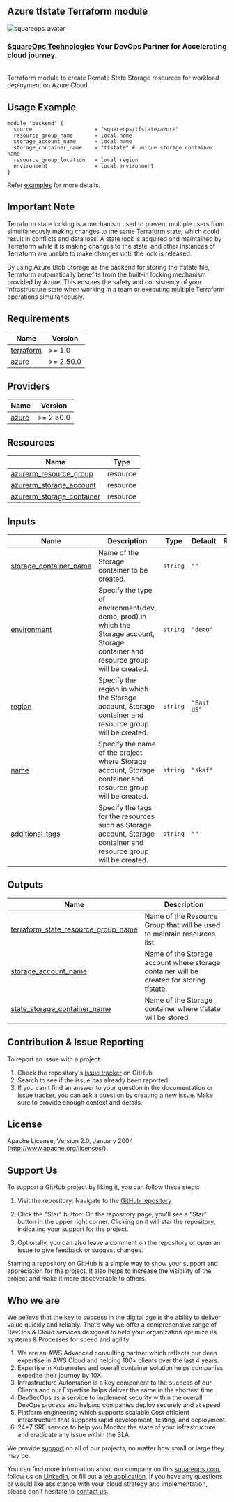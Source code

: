 ## Azure tfstate Terraform module
![squareops_avatar]

[squareops_avatar]: https://squareops.com/wp-content/uploads/2022/12/squareops-logo.png

### [SquareOps Technologies](https://squareops.com/) Your DevOps Partner for Accelerating cloud journey.
<br>
Terraform module to create Remote State Storage resources for workload deployment on Azure Cloud.

## Usage Example

```hcl
module "backend" {
  source                    = "squareops/tfstate/azure"
  resource_group_name       = local.name
  storage_account_name      = local.name
  storage_container_name    = "tfstate" # unique storage container name
  resource_group_location   = local.region
  environment               = local.environment
}
```
Refer [examples](https://github.com/sq-ia/terraform-azure-tfstate/tree/release/v1/example/complete) for more details.

## Important Note
Terraform state locking is a mechanism used to prevent multiple users from simultaneously making changes to the same Terraform state, which could result in conflicts and data loss. A state lock is acquired and maintained by Terraform while it is making changes to the state, and other instances of Terraform are unable to make changes until the lock is released.

By using Azure Blob Storage as the backend for storing the tfstate file, Terraform automatically benefits from the built-in locking mechanism provided by Azure. This ensures the safety and consistency of your infrastructure state when working in a team or executing multiple Terraform operations simultaneously.

## Requirements

| Name | Version |
|------|---------|
| <a name="requirement_terraform"></a> [terraform](#requirement\_terraform) | >= 1.0 |
| <a name="requirement_azure"></a> [azure](#requirement\_aws) | >= 2.50.0 |

## Providers

| Name | Version |
|------|---------|
| <a name="provider_azure"></a> [azure](#provider\_azure) | >= 2.50.0 |

## Resources

| Name | Type |
|------|------|
| [azurerm_resource_group](https://registry.terraform.io/providers/hashicorp/azurerm/latest/docs/resources/resource_group) | resource |
| [azurerm_storage_account](https://registry.terraform.io/providers/hashicorp/azurerm/latest/docs/resources/storage_account) | resource |
| [azurerm_storage_container](https://registry.terraform.io/providers/hashicorp/azurerm/latest/docs/resources/storage_container) | resource |

## Inputs

| Name | Description | Type | Default | Required |
|------|-------------|------|---------|:--------:|
| <a name="input_storage_container_name"></a> [storage\_container\_name](#input\_bucket\_name) | Name of the Storage container to be created. | `string` | `""` | no |
| <a name="input_environment"></a> [environment](#input\_environment) | Specify the type of environment(dev, demo, prod) in which the Storage account, Storage container and resource group will be created. | `string` | `"demo"` | no |
| <a name="input_region"></a> [region](#input\_region) | Specify the region in which the Storage account, Storage container and resource group will be created. | `string` | `"East US"` | no |
| <a name="input_name"></a> [name](#input\_name) | Specify the name of the project where Storage account, Storage container and resource group will be created. | `string` | `"skaf"` | no |
| <a name="input_additional_tags"></a> [additional_tags](#input\_additional_tags) | Specify the tags for the resources such as Storage account, Storage container and resource group will be created. | `string` | `""` | no |

## Outputs

| Name | Description |
|------|-------------|
| <a name="terraform_state_resource_group_name"></a> [terraform\_state\_resource\_group\_name](#output\_terraform\_state\_resource\_group\_name) | Name of the Resource Group that will be used to maintain resources list. |
| <a name="output_storage_account_name"></a> [storage\_account\_name](#output\_log\_bucket\_name) | Name of the Storage account where storage container will be created for storing tfstate. |
| <a name="output_storage_container_name"></a> [state\_storage\_container\_name](#output\_state\_storage\_container\_name) | Name of the Storage container where tfstate will be stored. |
<!-- END OF PRE-COMMIT-TERRAFORM DOCS HOOK -->

## Contribution & Issue Reporting

To report an issue with a project:

  1. Check the repository's [issue tracker](https://github.com/sq-ia/terraform-azure-tfstate) on GitHub
  2. Search to see if the issue has already been reported
  3. If you can't find an answer to your question in the documentation or issue tracker, you can ask a question by creating a new issue. Make sure to provide enough context and details.

## License

Apache License, Version 2.0, January 2004 (http://www.apache.org/licenses/).

## Support Us

To support a GitHub project by liking it, you can follow these steps:

  1. Visit the repository: Navigate to the [GitHub repository](https://github.com/squareops)

  2. Click the "Star" button: On the repository page, you'll see a "Star" button in the upper right corner. Clicking on it will star the repository, indicating your support for the project.

  3. Optionally, you can also leave a comment on the repository or open an issue to give feedback or suggest changes.

Starring a repository on GitHub is a simple way to show your support and appreciation for the project. It also helps to increase the visibility of the project and make it more discoverable to others.

## Who we are

We believe that the key to success in the digital age is the ability to deliver value quickly and reliably. That’s why we offer a comprehensive range of DevOps & Cloud services designed to help your organization optimize its systems & Processes for speed and agility.

  1. We are an AWS Advanced consulting partner which reflects our deep expertise in AWS Cloud and helping 100+ clients over the last 4 years.
  2. Expertise in Kubernetes and overall container solution helps companies expedite their journey by 10X.
  3. Infrastructure Automation is a key component to the success of our Clients and our Expertise helps deliver the same in the shortest time.
  4. DevSecOps as a service to implement security within the overall DevOps process and helping companies deploy securely and at speed.
  5. Platform engineering which supports scalable,Cost efficient infrastructure that supports rapid development, testing, and deployment.
  6. 24*7 SRE service to help you Monitor the state of your infrastructure and eradicate any issue within the SLA.

We provide [support](https://squareops.com/contact-us/) on all of our projects, no matter how small or large they may be.

You can find more information about our company on this [squareops.com](https://squareops.com/), follow us on [Linkedin](https://www.linkedin.com/company/squareops-technologies-pvt-ltd/), or fill out a [job application](https://squareops.com/careers/). If you have any questions or would like assistance with your cloud strategy and implementation, please don't hesitate to [contact us](https://squareops.com/contact-us/).